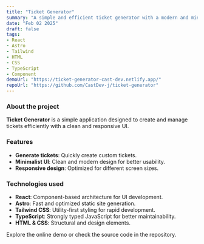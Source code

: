 ```yaml
---
title: "Ticket Generator"
summary: "A simple and efficient ticket generator with a modern and minimalist design."
date: "Feb 02 2025"
draft: false
tags:
- React
- Astro
- Tailwind
- HTML
- CSS
- TypeScript
- Component
demoUrl: "https://ticket-generator-cast-dev.netlify.app/"
repoUrl: "https://github.com/CastDev-j/ticket-generator"
---
```


### About the project  
**Ticket Generator** is a simple application designed to create and manage tickets efficiently with a clean and responsive UI.

### Features  
- **Generate tickets**: Quickly create custom tickets.  
- **Minimalist UI**: Clean and modern design for better usability.  
- **Responsive design**: Optimized for different screen sizes.  

### Technologies used  
- **React**: Component-based architecture for UI development.  
- **Astro**: Fast and optimized static site generation.  
- **Tailwind CSS**: Utility-first styling for rapid development.  
- **TypeScript**: Strongly typed JavaScript for better maintainability.  
- **HTML & CSS**: Structural and design elements.  

Explore the online demo or check the source code in the repository.

